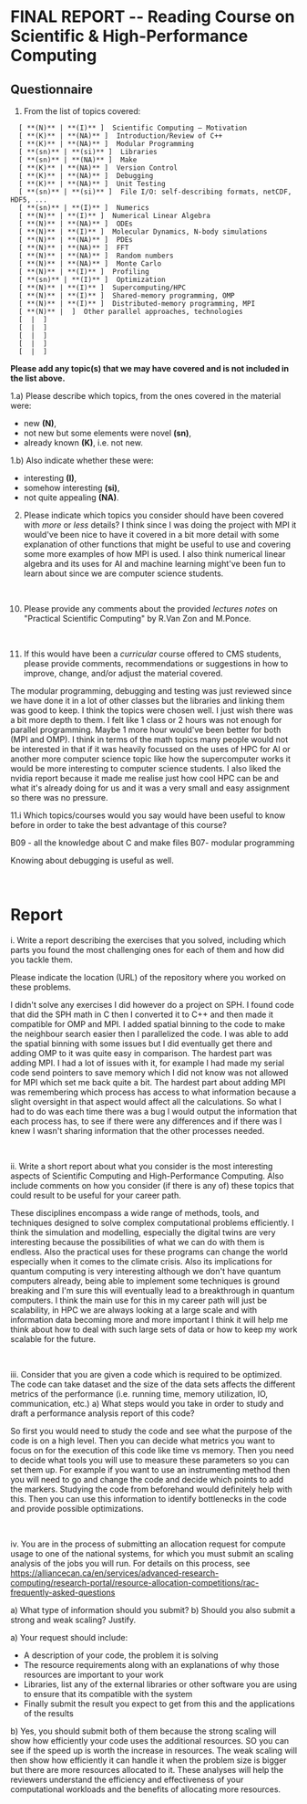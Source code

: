 # FINAL REPORT -- Reading Course on Scientific & High-Performance Computing



## Questionnaire

1. From the list of topics covered:
```
  [ **(N)** | **(I)** ]  Scientific Computing – Motivation
  [ **(K)** | **(NA)** ]  Introduction/Review of C++
  [ **(K)** | **(NA)** ]  Modular Programming
  [ **(sn)** | **(si)** ]  Libraries
  [ **(sn)** | **(NA)** ]  Make
  [ **(K)** | **(NA)** ]  Version Control
  [ **(K)** | **(NA)** ]  Debugging
  [ **(K)** | **(NA)** ]  Unit Testing
  [ **(sn)** | **(si)** ]  File I/O: self-describing formats, netCDF, HDF5, ...
  [ **(sn)** | **(I)** ]  Numerics
  [ **(N)** | **(I)** ]  Numerical Linear Algebra
  [ **(N)** | **(NA)** ]  ODEs
  [ **(N)** | **(I)** ]  Molecular Dynamics, N-body simulations
  [ **(N)** | **(NA)** ]  PDEs
  [ **(N)** | **(NA)** ]  FFT
  [ **(N)** | **(NA)** ]  Random numbers
  [ **(N)** | **(NA)** ]  Monte Carlo
  [ **(N)** | **(I)** ]  Profiling
  [ **(sn)** | **(I)** ]  Optimization
  [ **(N)** | **(I)** ]  Supercomputing/HPC
  [ **(N)** | **(I)** ]  Shared-memory programming, OMP
  [ **(N)** | **(I)** ]  Distributed-memory programming, MPI
  [ **(N)** |  ]  Other parallel approaches, technologies
  [  |  ]
  [  |  ]
  [  |  ]
  [  |  ]
  [  |  ]
```
**Please add any topic(s) that we may have covered and is not included in the list above.**

1.a) Please describe which topics, from the ones covered in the material were:

   - new **(N)**,
   - not new but some elements were novel **(sn)**,
   - already known **(K)**, i.e. not new.


1.b) Also indicate whether these were:

   - interesting **(I)**,
   - somehow interesting **(si)**,
   - not quite appealing **(NA)**.



2. Please indicate which topics you consider should have been covered with *more* or *less* details?
I think since I was doing the project with MPI it would've been nice to have it covered in a bit more detail with some explanation of other functions that might be useful to use and covering some more examples of how MPI is used.
I also think numerical linear algebra and its uses for AI and machine learning might've been fun to learn about since we are computer science students.


<div style="page-break-after: always; visibility: hidden"> 
\pagebreak 
</div>


10. Please provide any comments about the provided *lectures notes* on
"Practical Scientific Computing" by R.Van Zon and M.Ponce.

<div style="page-break-after: always; visibility: hidden"> 
\pagebreak 
</div>


11. If this would have been a *curricular* course offered to CMS students,
please provide comments, recommendations or suggestions in how to improve,
change, and/or adjust the material covered.

The modular programming, debugging and testing was just reviewed since we have done it in a lot of other classes but the libraries and linking them was good to keep. I think the topics were chosen well. I just  wish there was a bit more depth to them. I felt like 1 class or 2 hours was not enough for parallel programming. Maybe 1 more hour would've been better for both (MPI and OMP). I think in terms of the math topics many people would not be interested in that if it was heavily focussed on the uses of HPC for AI or another more computer science topic like how the supercomputer works it would be more interesting to computer science students. I also liked the nvidia report because it made me realise just how cool HPC can be and what it's already doing for us and it was a very small and easy assignment so there was no pressure. 



11.i Which topics/courses would you say would have been useful to know before
in order to take the best advantage of this course?

B09 - all the knowledge about C and make files
B07- modular programming 

Knowing about debugging is useful as well. 



<div style="page-break-after: always; visibility: hidden"> 
\pagebreak 
</div>


# Report

i. Write a report describing the exercises that you solved,
including which parts you found the most challenging ones for each of them and
how did you tackle them.

Please indicate the location (URL) of the repository where you worked on these
problems.

I didn't solve any exercises I did however do a project on SPH. I found code that did the SPH math in C then I converted it to C++ and then made it compatible for OMP and MPI. I added spatial binning to the code to make the neighbour search easier then I parallelized the code. I was able to add the spatial binning with some issues but I did eventually get there and adding OMP to it was quite easy in comparison. The hardest part was adding MPI. I had a lot of issues with it, for example I had made my serial code send pointers to save memory which I did not know was not allowed for MPI which set me back quite a bit. The hardest part about adding MPI was remembering which process has access to what information because a slight oversight in that aspect would affect all the calculations. So what I had to do was each time there was a bug I would output the information that each process has, to see if there were any differences and if there was I knew I wasn't sharing information that the other processes needed.


<div style="page-break-after: always; visibility: hidden"> 
\pagebreak 
</div>



ii. Write a short report about what you consider is the most interesting
aspects of Scientific Computing and High-Performance Computing.
Also include comments on how you consider (if there is any of) these topics
that could result to be useful for your career path.

These disciplines encompass a wide range of methods, tools, and techniques designed to solve complex computational problems efficiently. I think the simulation and modelling, especially the digital twins are very interesting because the possibilities of what we can do with them is endless. Also the practical uses for these programs can change the world especially when it comes to the climate crisis. Also its implications for quantum computing is very interesting although we don't have quantum computers already, being able to implement some techniques is ground breaking and I'm sure this will eventually lead to a breakthrough in quantum computers. I think the main use for this in my career path will just be scalability, in HPC we are always looking at a large scale and with information data becoming more and more important I think it will help me think about how to deal with such large sets of data or how to keep my work scalable for the future.

<div style="page-break-after: always; visibility: hidden">
\pagebreak
</div>

iii. Consider that you are given a code which is required to be optimized.
The code can take dataset and the size of the data sets affects the different
metrics of the performance (i.e. running time, memory utilization, IO, communication, etc.)
a) What steps would you take in order to study and draft a performance analysis report of this code?

So first you would need to study the code and see what the purpose of the code is on a high level. Then you can decide what metrics you want to focus on for the execution of this code like time vs memory. Then you need to decide what tools you will use to measure these parameters so you can set them up. For example if you want to use an instrumenting method then you will need to go and change the code and decide which points to add the markers. Studying the code from beforehand would definitely help with this. Then you can use this information to identify bottlenecks in the code and provide possible optimizations.

<div style="page-break-after: always; visibility: hidden">
\pagebreak
</div>

iv. You are in the process of submitting an allocation request for compute usage
to one of the national systems, for which you must submit an scaling analysis
of the jobs you will run.
For details on this process, see
	https://alliancecan.ca/en/services/advanced-research-computing/research-portal/resource-allocation-competitions/rac-frequently-asked-questions

a) What type of information should you submit?
b) Should you also submit a strong and weak scaling? Justify.

a) Your request should include:
- A description of your code, the problem it is solving
- The resource requirements along with an explanations of why those resources are important to your work
- Libraries, list any of the external libraries or other software you are using to ensure that its compatible with the system
- Finally submit the result you expect to get from this and the applications of the results


b) Yes, you should submit both of them because the strong scaling will show how efficiently your code uses the additional resources. SO you can see if the speed up is worth the increase in resources. The weak scaling will then show how efficiently it can handle it when the problem size is bigger but there are more resources allocated to it.
These analyses will help the reviewers understand the efficiency and effectiveness of your computational workloads and the benefits of allocating more resources.





